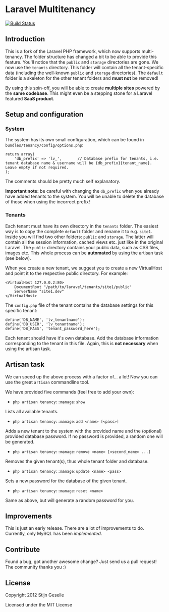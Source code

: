 # Laravel Multitenancy

[![Build Status](https://secure.travis-ci.org/modbase/laravel-multi-tenant.png)](http://travis-ci.org/modbase/laravel-multi-tenant)

## Introduction

This is a fork of the Laravel PHP framework, which now supports multi-tenancy. The folder structure has changed a bit to be able to provide this feature. You'll notice that the `public` and `storage` directories are gone. We now use the `tenants` directory. This folder will contain all the tenant-specific data (including the well-known `public` and `storage` directories). The `default` folder is a skeleton for the other tenant folders and **must not** be removed!

By using this spin-off, you will be able to create **multiple sites** powered by the **same codebase**. This might even be a stepping stone for a Laravel featured **SaaS product**.

## Setup and configuration

### System

The system has its own small configuration, which can be found in `bundles/tenancy/config/options.php`:

```
return array(
    'db_prefix' => 'lv_',       // Database prefix for tenants, i.e. tenant database name & username will be {db_prefix}{tenant_name}. Leave empty if not required.
);
```

The comments should be pretty much self explanatory.

**Important note:** be careful with changing the `db_prefix` when you already have added tenants to the system. You will be unable to delete the database of those when using the incorrect prefix!

### Tenants

Each tenant must have its own directory in the `tenants` folder. The easiest way is to copy the complete `default` folder and rename it to e.g. `site1`. Inside you will find two other folders: `public` and `storage`. The latter will contain all the session information, cached views etc. just like in the original Laravel. The `public` directory contains your public data, such as CSS files, images etc. This whole process can be **automated** by using the artisan task (see below).

When you create a new tenant, we suggest you to create a new VirtualHost and point it to the respective public directory. For example:


```
<VirtualHost 127.0.0.2:80>
    DocumentRoot "/path/to/laravel/tenants/site1/public"
    ServerName "site1.dev"
</VirtualHost>
```

The `config.php` file of the tenant contains the database settings for this specific tenant:

```
define('DB_NAME', 'lv_tenantname');
define('DB_USER', 'lv_tenantname');
define('DB_PASS', 'tenant_password_here');
```

Each tenant should have it's own database. Add the database information corresponding to the tenant in this file. Again, this is **not necessary** when using the artisan task.


## Artisan task

We can speed up the above process with a factor of... a lot! Now you can use the great `artisan` commandline tool.

We have provided five commands (feel free to add your own):

* `php artisan tenancy::manage:show`

Lists all available tenants.

* `php artisan tenancy::manage:add <name> [<pass>]`

Adds a new tenant to the system with the provided name and the (optional) provided database password. If no password is provided, a random one will be generated.

* `php artisan tenancy::manage:remove <name> [<second_name> ...]`

Removes the given tenant(s), thus whole tenant folder and database.

* `php artisan tenancy::manage:update <name> <pass>`

Sets a new password for the database of the given tenant.

* `php artisan tenancy::manage:reset <name>`

Same as above, but will generate a random password for you.

## Improvements

This is just an early release. There are a lot of improvements to do. Currently, only MySQL has been _implemented_.

## Contribute

Found a bug, got another awesome change? Just send us a pull request! The community thanks you :)

## License

Copyright 2012 Stijn Geselle

Licensed under the MIT License